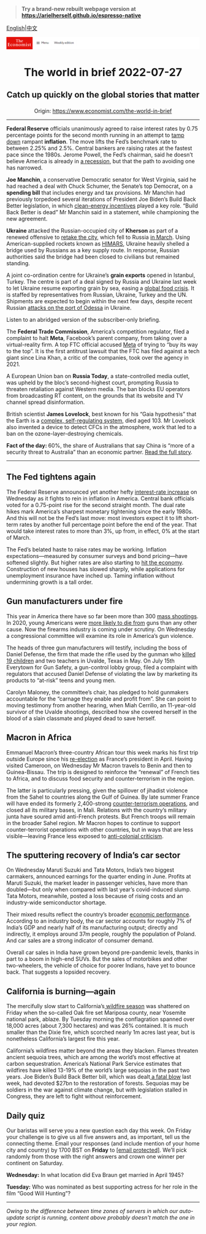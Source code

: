 > **Try a brand-new rebuilt webpage version at https://arielherself.github.io/espresso-native**

[English](https://github.com/arielherself/espresso/blob/main/README.md)|[中文](https://github-com.translate.goog/arielherself/espresso/blob/main/README.md?_x_tr_sl=en&_x_tr_tl=zh-CN&_x_tr_hl=zh-CN&_x_tr_pto=wapp)



![The Economist](menubar.png)

# <p align="center">The world in brief 2022-07-27</p>

## <p align="center">Catch up quickly on the global stories that matter</p>

<p align="center">Origin: <a href="https://www.economist.com/the-world-in-brief">https://www.economist.com/the-world-in-brief</a><hr>

<strong>Federal Reserve</strong> officials unanimously agreed to raise interest rates by 0.75 percentage points for the second month running in an attempt to [tamp down](https://www.economist.com/finance-and-economics/2022/07/21/should-central-banks-inflation-targets-be-raised) rampant <strong>inflation</strong>. The move lifts the Fed’s benchmark rate to between 2.25% and 2.5%. Central bankers are raising rates at the fastest pace since the 1980s. Jerome Powell, the Fed’s chairman, said he doesn’t believe America is already in [a recession](https://www.economist.com/united-states/2022/07/14/even-if-gdp-shrinks-america-may-officially-avoid-a-downturn-for-now), but that the path to avoiding one has narrowed.

<strong>Joe Manchin</strong>, a conservative Democratic senator for West Virginia, said he had reached a deal with Chuck Schumer, the Senate’s top Democrat, on a <strong>spending bill</strong> that includes energy and tax provisions. Mr Manchin had previously torpedoed several iterations of President Joe Biden’s Build Back Better legislation, in which [clean-energy incentives](https://www.economist.com/united-states/2022/07/21/american-climate-policy-is-in-tatters) played a key role. “Build Back Better is dead” Mr Manchin said in a statement, while championing the new agreement.

<strong>Ukraine </strong>attacked the Russian-occupied city of <strong>Kherson </strong>as part of a renewed offensive to [retake the city](https://www.economist.com/europe/2022/07/03/ukraine-prepares-a-counter-offensive-to-retake-kherson-province), which fell to Russia [in March](https://www.economist.com/europe/2022/03/02/a-regional-capital-in-ukraine-falls-to-russia-for-the-first-time). Using American-supplied rockets known as [HIMARS](https://www.economist.com/europe/2022/07/13/ukraines-new-rockets-are-wreaking-havoc-on-russias-army), Ukraine heavily shelled a bridge used by Russians as a key supply route. In response, Russian authorities said the bridge had been closed to civilians but remained standing.

A joint co-ordination centre for Ukraine’s <strong>grain exports</strong> opened in Istanbul, Turkey. The centre is part of a deal signed by Russia and Ukraine last week to let Ukraine resume exporting grain by sea, easing a [global food crisis](https://www.economist.com/leaders/2022/05/19/the-coming-food-catastrophe). It is staffed by representatives from Russian, Ukraine, Turkey and the UN. Shipments are expected to begin within the next few days, despite recent Russian [attacks on the port of Odessa](https://www.economist.com/europe/2022/07/22/after-agreeing-to-let-ukraine-export-grain-russia-rockets-its-port) in Ukraine.

Listen to an abridged version of the subscriber-only briefing.

The <strong>Federal Trade Commission</strong>, America’s competition regulator, filed a complaint to halt <strong>Meta</strong>, Facebook’s parent company, from taking over a virtual-reality firm. A top FTC official accused [Meta](https://www.economist.com/business/2022/02/04/metamorphosis-facebook-and-big-tech-competition) of trying to “buy its way to the top”. It is the first antitrust lawsuit that the FTC has filed against a tech giant since Lina Khan, a critic of the companies, took over the agency in 2021.

A European Union ban on <strong>Russia Today</strong>, a state-controlled media outlet, was upheld by the bloc’s second-highest court, prompting Russia to threaten retaliation against Western media. The ban blocks EU operators from broadcasting RT content, on the grounds that its website and TV channel spread disinformation.

British scientist <strong>James Lovelock</strong>, best known for his “Gaia hypothesis” that the Earth is a [complex, self-regulating system](https://www.youtube.com/watch?v=HuGj5n_vYz4), died aged 103. Mr Lovelock also invented a device to detect CFCs in the atmosphere, work that led to a ban on the ozone-layer-destroying chemicals.

<strong>Fact of the day: </strong>60%, the share of Australians that say China is “more of a security threat to Australia” than an economic partner. [Read the full story](https://www.economist.com/asia/2022/07/26/australia-and-china-are-on-speaking-terms-again).

----------

## The Fed tightens again

The Federal Reserve announced yet another hefty [interest-rate increase](https://www.economist.com/finance-and-economics/2022/07/21/the-fed-put-morphs-into-a-fed-call) on Wednesday as it fights to rein in inflation in America. Central bank officials voted for a 0.75-point rise for the second straight month. The dual rate hikes mark America’s sharpest monetary tightening since the early 1980s. And this will not be the Fed’s last move: most investors expect it to lift short-term rates by another full percentage point before the end of the year. That would take interest rates to more than 3%, up from, in effect, 0% at the start of March.

The Fed’s belated haste to raise rates may be working. Inflation expectations—measured by consumer surveys and bond pricing—have softened slightly. But higher rates are also starting to [hit the economy](https://www.economist.com/finance-and-economics/2022/07/24/why-it-is-too-early-to-say-the-world-economy-is-in-recession). Construction of new houses has slowed sharply, while applications for unemployment insurance have inched up. Taming inflation without undermining growth is a tall order.

## Gun manufacturers under fire

This year in America there have so far been more than 300 [mass shootings](https://www.economist.com/graphic-detail/2022/07/05/another-mass-shooting-in-america). In 2020, young Americans were [more likely to die from](https://www.economist.com/graphic-detail/2022/05/25/guns-are-the-things-most-likely-to-kill-young-people-in-america) guns than any other cause. Now the firearms industry is coming under scrutiny. On Wednesday a congressional committee will examine its role in America’s gun violence.

The heads of three gun manufacturers will testify, including the boss of Daniel Defense, the firm that made the rifle used by the gunman who [killed 19 children](https://www.economist.com/united-states/2022/07/21/a-report-sheds-light-on-the-deadliest-school-shooting-in-texass-history) and two teachers in Uvalde, Texas in May. On July 15th Everytown for Gun Safety, a gun-control lobby group, filed a complaint with regulators that accused Daniel Defense of violating the law by marketing its products to “at-risk” teens and young men.

Carolyn Maloney, the committee’s chair, has pledged to hold gunmakers accountable for the “carnage they enable and profit from”. She can point to moving testimony from another hearing, when Miah Cerrillo, an 11-year-old survivor of the Uvalde shootings, described how she covered herself in the blood of a slain classmate and played dead to save herself.

## Macron in Africa

Emmanuel Macron’s three-country African tour this week marks his first trip outside Europe since his [re-election](https://www.economist.com/europe/2022/04/30/frances-re-elected-president-prepares-for-a-tough-second-term) as France’s president in April. Having visited Cameroon, on Wednesday Mr Macron travels to Benin and then to Guinea-Bissau. The trip is designed to reinforce the “renewal” of French ties to Africa, and to discuss food security and counter-terrorism in the region.

The latter is particularly pressing, given the spillover of jihadist violence from the Sahel to countries along the Gulf of Guinea. By late summer France will have ended its formerly 2,400-strong [counter-terrorism operations](https://www.economist.com/the-economist-explains/2022/02/14/what-have-french-forces-achieved-in-the-sahel), and closed all its military bases, in Mali. Relations with the country’s military junta have soured amid anti-French protests. But French troops will remain in the broader Sahel region. Mr Macron hopes to continue to support counter-terrorist operations with other countries, but in ways that are less visible—leaving France less exposed to [anti-colonial criticism](https://www.economist.com/middle-east-and-africa/2021/06/03/france-tries-to-reset-policy-in-africa).

## The sputtering recovery of India’s car sector

On Wednesday Maruti Suzuki and Tata Motors, India’s two biggest carmakers, announced earnings for the quarter ending in June. Profits at Maruti Suzuki, the market leader in passenger vehicles, have more than doubled—but only when compared with last year’s covid-induced slump. Tata Motors, meanwhile, posted a loss because of rising costs and an industry-wide semiconductor shortage.

Their mixed results reflect the country’s broader [economic performance](https://www.economist.com/leaders/2022/05/13/the-indian-economy-is-being-rewired-the-opportunity-is-immense). According to an industry body, the car sector accounts for roughly 7% of India’s GDP and nearly half of its manufacturing output; directly and indirectly, it employs around 37m people, roughly the population of Poland. And car sales are a strong indicator of consumer demand.

Overall car sales in India have grown beyond pre-pandemic levels, thanks in part to a boom in high-end SUVs. But the sales of motorbikes and other two-wheelers, the vehicle of choice for poorer Indians, have yet to bounce back. That suggests a lopsided recovery. 

## California is burning—again

The mercifully slow start to California’s[ wildfire season](https://www.economist.com/the-economist-reads/2022/07/08/what-to-read-to-understand-the-burning-of-the-american-west) was shattered on Friday when the so-called Oak fire set Mariposa county, near Yosemite national park, ablaze. By Tuesday morning the conflagration spanned over 18,000 acres (about 7,300 hectares) and was 26% contained. It is much smaller than the Dixie fire, which scorched nearly 1m acres last year, but is nonetheless California’s largest fire this year.

California’s wildfires matter beyond the areas they blacken. Flames threaten ancient sequoia trees, which are among the world’s most effective at carbon sequestration. America’s National Park Service estimates that wildfires have killed 13-19% of the world’s large sequoias in the past two years. Joe Biden’s Build Back Better bill, which was dealt[ a fatal blow](https://www.economist.com/united-states/2022/07/21/american-climate-policy-is-in-tatters) last week, had devoted $27bn to the restoration of forests. Sequoias may be soldiers in the war against climate change, but with legislation stalled in Congress, they are left to fight without reinforcement.

## Daily quiz

Our baristas will serve you a new question each day this week. On Friday your challenge is to give us all five answers and, as important, tell us the connecting theme. Email your responses (and include mention of your home city and country) by 1700 BST on <strong>Friday</strong> to [<span class="__cf_email__" data-cfemail="b1e0c4d8cbf4c2c1c3d4c2c2def1d4d2dedfdedcd8c2c59fd2dedc">[email&#160;protected]</span>](https://mail.google.com/mail/?view=cm&amp;fs=1&amp;tf=1&amp;to=QuizEspresso@economist.com). We’ll pick randomly from those with the right answers and crown one winner per continent on Saturday.

<strong>Wednesday:</strong> In what location did Eva Braun get married in April 1945?

<strong>Tuesday:</strong> Who was nominated as best supporting actress for her role in the film “Good Will Hunting”?

----------

*Owing to the difference between time zones of servers in which our auto-update script is running, content above probably doesn't match the one in your region.*

